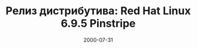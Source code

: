 ---
layout: post
title:  "Релиз дистрибутива: Red Hat Linux 6.9.5 Pinstripe"
date: 2000-07-31   
---